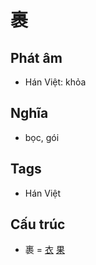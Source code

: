 # 裹

## Phát âm
* Hán Việt: khỏa

## Nghĩa
* bọc, gói

## Tags
* Hán Việt

## Cấu trúc
* 裹 = [衣](衣.md) [果](果.md)

<script>window.HANZI_FIELD='裹';</script>